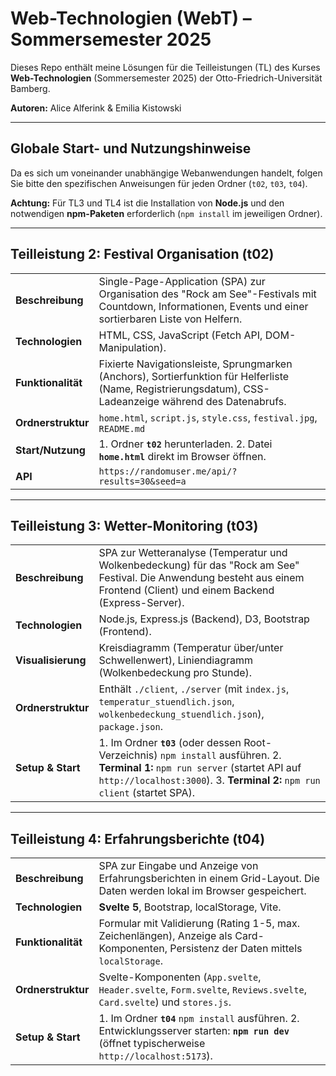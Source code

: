 # Web-Technologien (WebT) – Sommersemester 2025

Dieses Repo enthält meine Lösungen für die Teilleistungen (TL) des Kurses **Web-Technologien** (Sommersemester 2025) der Otto-Friedrich-Universität Bamberg.

**Autoren:** Alice Alferink & Emilia Kistowski

---

## Globale Start- und Nutzungshinweise

Da es sich um voneinander unabhängige Webanwendungen handelt, folgen Sie bitte den spezifischen Anweisungen für jeden Ordner (`t02`, `t03`, `t04`).

**Achtung:** Für TL3 und TL4 ist die Installation von **Node.js** und den notwendigen **npm-Paketen** erforderlich (`npm install` im jeweiligen Ordner).

---

## Teilleistung 2: Festival Organisation (t02)

| | |
| :--- | :--- |
| **Beschreibung** | Single-Page-Application (SPA) zur Organisation des "Rock am See"-Festivals mit Countdown, Informationen, Events und einer sortierbaren Liste von Helfern. |
| **Technologien** | HTML, CSS, JavaScript (Fetch API, DOM-Manipulation). |
| **Funktionalität** | Fixierte Navigationsleiste, Sprungmarken (Anchors), Sortierfunktion für Helferliste (Name, Registrierungsdatum), CSS-Ladeanzeige während des Datenabrufs. |
| **Ordnerstruktur** | `home.html`, `script.js`, `style.css`, `festival.jpg`, `README.md` |
| **Start/Nutzung** | 1. Ordner **`t02`** herunterladen. 2. Datei **`home.html`** direkt im Browser öffnen. |
| **API** | `https://randomuser.me/api/?results=30&seed=a` |

---

## Teilleistung 3: Wetter-Monitoring (t03)

| | |
| :--- | :--- |
| **Beschreibung** | SPA zur Wetteranalyse (Temperatur und Wolkenbedeckung) für das "Rock am See" Festival. Die Anwendung besteht aus einem Frontend (Client) und einem Backend (Express-Server). |
| **Technologien** | Node.js, Express.js (Backend), D3, Bootstrap (Frontend). |
| **Visualisierung** | Kreisdiagramm (Temperatur über/unter Schwellenwert), Liniendiagramm (Wolkenbedeckung pro Stunde). |
| **Ordnerstruktur** | Enthält `./client`, `./server` (mit `index.js`, `temperatur_stuendlich.json`, `wolkenbedeckung_stuendlich.json`), `package.json`. |
| **Setup & Start** | 1. Im Ordner **`t03`** (oder dessen Root-Verzeichnis) `npm install` ausführen. 2. **Terminal 1:** `npm run server` (startet API auf `http://localhost:3000`). 3. **Terminal 2:** `npm run client` (startet SPA). |

---

## Teilleistung 4: Erfahrungsberichte (t04)

| | |
| :--- | :--- |
| **Beschreibung** | SPA zur Eingabe und Anzeige von Erfahrungsberichten in einem Grid-Layout. Die Daten werden lokal im Browser gespeichert. |
| **Technologien** | **Svelte 5**, Bootstrap, localStorage, Vite. |
| **Funktionalität** | Formular mit Validierung (Rating 1-5, max. Zeichenlängen), Anzeige als Card-Komponenten, Persistenz der Daten mittels `localStorage`. |
| **Ordnerstruktur** | Svelte-Komponenten (`App.svelte`, `Header.svelte`, `Form.svelte`, `Reviews.svelte`, `Card.svelte`) und `stores.js`. |
| **Setup & Start** | 1. Im Ordner **`t04`** `npm install` ausführen. 2. Entwicklungsserver starten: **`npm run dev`** (öffnet typischerweise `http://localhost:5173`). |
